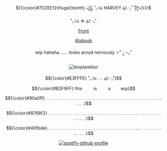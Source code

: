 <p align="center"> ${{\color{#7D2EE1}\Huge{\texttt{ ꧁  ˚₊‧꒰ა  HARVEY  ໒꒱ ‧₊˚ ꧂}}}}$



<div align="center"> ˚₊‧꒰ა ☆ ໒꒱ ‧₊˚


[Front](https://pluralkit.xyz/f/gkrvpo)
 
[Atabook](https://ssc.atabook.org/)



wip hahaha....... looks aroud nervously ✧˚ ༘ ⋆｡˚ </div>



<div align="center">
  
 ![bioplankton](https://komarev.com/ghpvc/?username=WingedHumanity&abbreviated=true&label=CoolPeople&color=491bde)

<p align="center"> $${\color{#E3FFFE} ˚₊‧꒰ა 𓂋 ໒꒱ ‧₊˚}$$


<p align="center"> $${\color{#B2F9FF}
  this 
      is 
      a    wip}$$

<p align="center"> $${\color{#90a0ff}
  . . . . . . . . . . . . . . . . . . . . . . . .. . . . .  . .. . . . . ... . . . . .. . . . ..  . . .  .}$$

  <p align="center"> $${\color{#8768f2}
  . . . . . . . . . . . . . . . . . . . . . . . .. . . . .  . .. . . . . ... . . . . .. . . . ..  . . .  .}$$

  <p align="center"> $${\color{#491bde}
  . . . . . . . . . . . . . . . . . . . . . . . .. . . . .  . .. . . . . ... . . . . .. . . . ..  . . .  .}$$


<div align="center">
  
  [![spotify-github-profile](https://spotify-github-profile.kittinanx.com/api/view?uid=31t6iahnmjtxuosnnwfe3dhwkcsa&cover_image=true&theme=default&show_offline=false&background_color=121212&interchange=false&bar_color=00ffff)](https://github.com/kittinan/spotify-github-profile) </div>

